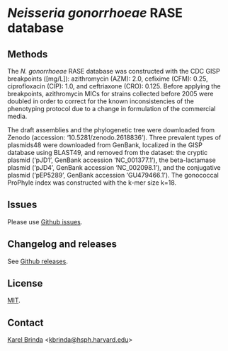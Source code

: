 # *Neisseria gonorrhoeae* RASE database

## Methods

The *N. gonorrhoeae* RASE database was constructed with the CDC GISP breakpoints ([mg/L]): azithromycin (AZM): 2.0, cefixime (CFM): 0.25, ciprofloxacin (CIP): 1.0, and ceftriaxone (CRO): 0.125. Before applying the breakpoints, azithromycin MICs for strains collected before 2005 were doubled in order to correct for the known inconsistencies of the phenotyping protocol due to a change in formulation of the commercial media.

The draft assemblies and the phylogenetic tree were downloaded from Zenodo (accession: ‘10.5281/zenodo.2618836’). Three prevalent types of plasmids48 were downloaded from GenBank, localized in the GISP database using BLAST49, and removed from the dataset: the cryptic plasmid (‘pJD1’, GenBank accession ‘NC_001377.1’), the beta-lactamase plasmid (‘pJD4’, GenBank accession ‘NC_002098.1’), and the conjugative plasmid (‘pEP5289’, GenBank accession ‘GU479466.1’). The gonococcal ProPhyle index was constructed with the k-mer size k=18.

## Issues

Please use [Github issues](https://github.com/c2-d2/rase-db-ngonorrhoeae-gisp/issues).


## Changelog and releases

See [Github releases](https://github.com/c2-d2/rase-db-ngonorrhoeae-gisp/releases).


## License

[MIT](LICENSE).


## Contact

[Karel Brinda](https://scholar.harvard.edu/brinda) \<kbrinda@hsph.harvard.edu\>
